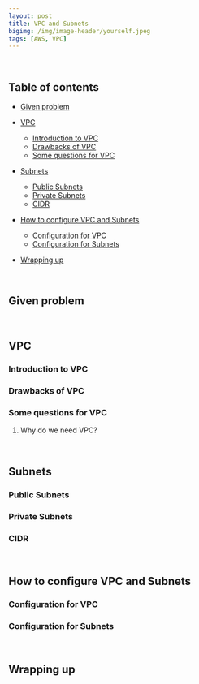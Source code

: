 ```yaml
---
layout: post
title: VPC and Subnets
bigimg: /img/image-header/yourself.jpeg
tags: [AWS, VPC]
---
```





<br>

## Table of contents
- [Given problem](#given-problem)
- [VPC](#vpc)

    - [Introduction to VPC](#introduction-to-vpc)
    - [Drawbacks of VPC](#drawbacks-of-vpc)
    - [Some questions for VPC](#some-questions-for-vpc)

- [Subnets](#subnets)

    - [Public Subnets](#public-subnets)
    - [Private Subnets](#private-subnets)
    - [CIDR](#cidr)

- [How to configure VPC and Subnets](#how-to-configure-vpc-and-subnets)

    - [Configuration for VPC](#configuration-for-vpc)
    - [Configuration for Subnets](#configuration-for-subnets)

- [Wrapping up](#wrapping-up)


<br>

## Given problem






<br>

## VPC

### Introduction to VPC



### Drawbacks of VPC



### Some questions for VPC


1. Why do we need VPC?






<br>

## Subnets


### Public Subnets



### Private Subnets



### CIDR


<br>

## How to configure VPC and Subnets

### Configuration for VPC


### Configuration for Subnets


<br>

## Wrapping up



